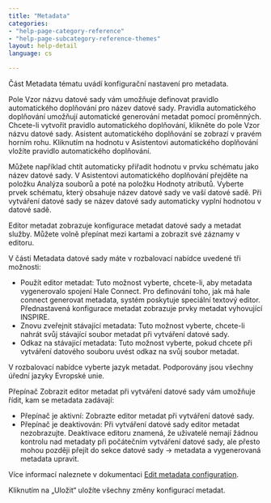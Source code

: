 ```yaml
---
title: "Metadata"
categories:
- "help-page-category-reference"
- "help-page-subcategory-reference-themes"
layout: help-detail
language: cs

---
```


Část Metadata tématu uvádí konfigurační nastavení pro metadata.

Pole Vzor názvu datové sady vám umožňuje definovat pravidlo automatického doplňování pro název datové sady. Pravidla automatického doplňování umožňují automatické generování metadat pomocí proměnných. Chcete-li vytvořit pravidlo automatického doplňování, klikněte do pole Vzor názvu datové sady. Asistent automatického doplňování se zobrazí v pravém horním rohu. Kliknutím na hodnotu v Asistentovi automatického doplňování vložíte pravidlo automatického doplňování.

Můžete například chtít automaticky přiřadit hodnotu v prvku schématu jako název datové sady. V Asistentovi automatického doplňování přejděte na položku Analýza souborů a poté na položku Hodnoty atributů. Vyberte prvek schématu, který obsahuje název datové sady ve vaší datové sadě. Při vytváření datové sady se název datové sady automaticky vyplní hodnotou v datové sadě.

Editor metadat zobrazuje konfigurace metadat datové sady a metadat služby. Můžete volně přepínat mezi kartami a zobrazit své záznamy v editoru.

V části Metadata datové sady máte v rozbalovací nabídce uvedené tři možnosti:

  *	Použít editor metadat: Tuto možnost vyberte, chcete-li, aby metadata vygenerovalo spojení Hale Connect. Pro definování toho, jak má hale connect generovat metadata, systém poskytuje speciální textový editor. Přednastavená konfigurace metadat zobrazuje prvky metadat vyhovující INSPIRE.
  * Znovu zveřejnit stávající metadata: Tuto možnost vyberte, chcete-li nahrát svůj stávající soubor metadat při vytváření datové sady.
  * Odkaz na stávající metadata: Tuto možnost vyberte, pokud chcete při vytváření datového souboru uvést odkaz na svůj soubor metadat.

V rozbalovací nabídce vyberte jazyk metadat. Podporovány jsou všechny úřední jazyky Evropské unie.

Přepínač Zobrazit editor metadat při vytváření datové sady vám umožňuje řídit, kam se metadata zadávají:

  * Přepínač je aktivní: Zobrazte editor metadat při vytváření datové sady.
  * Přepínač je deaktivován: Při vytváření datové sady editor metadat nezobrazujte. Deaktivace editoru znamená, že uživatelé nemají žádnou kontrolu nad metadaty při počátečním vytváření datové sady, ale přesto mohou později přejít do sekce datové sady -> metadata a vygenerovaná metadata upravit.

Více informací naleznete v dokumentaci [Edit metadata configuration](../../setup-hc/edit-metadata-config/2015-02-10-theme-edit-metadata.md).

Kliknutím na „Uložit“ uložíte všechny změny konfigurací metadat.

